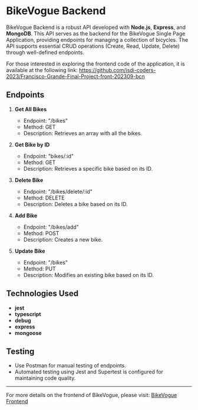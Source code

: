 # BikeVogue Backend

BikeVogue Backend is a robust API developed with **Node.js**, **Express**, and **MongoDB**. This API serves as the backend for the BikeVogue Single Page Application, providing endpoints for managing a collection of bicycles. The API supports essential CRUD operations (Create, Read, Update, Delete) through well-defined endpoints.

For those interested in exploring the frontend code of the application, it is available at the following link: https://github.com/isdi-coders-2023/Francisco-Grande-Final-Project-front-202309-bcn

## Endpoints

1. **Get All Bikes**

   - Endpoint: "/bikes"
   - Method: GET
   - Description: Retrieves an array with all the bikes.

2. **Get Bike by ID**

   - Endpoint: "bikes/:id"
   - Method: GET
   - Description: Retrieves a specific bike based on its ID.

3. **Delete Bike**

   - Endpoint: "/bikes/delete/:id"
   - Method: DELETE
   - Description: Deletes a bike based on its ID.

4. **Add Bike**

   - Endpoint: "/bikes/add"
   - Method: POST
   - Description: Creates a new bike.

5. **Update Bike**
   - Endpoint: "/bikes"
   - Method: PUT
   - Description: Modifies an existing bike based on its ID.

## Technologies Used

- **jest**
- **typescript**
- **debug**
- **express**
- **mongoose**

## Testing

- Use Postman for manual testing of endpoints.
- Automated testing using Jest and Supertest is configured for maintaining code quality.

---

For more details on the frontend of BikeVogue, please visit: [BikeVogue Frontend](https://github.com/isdi-coders-2023/Francisco-Grande-Final-Project-front-202309-bcn)

